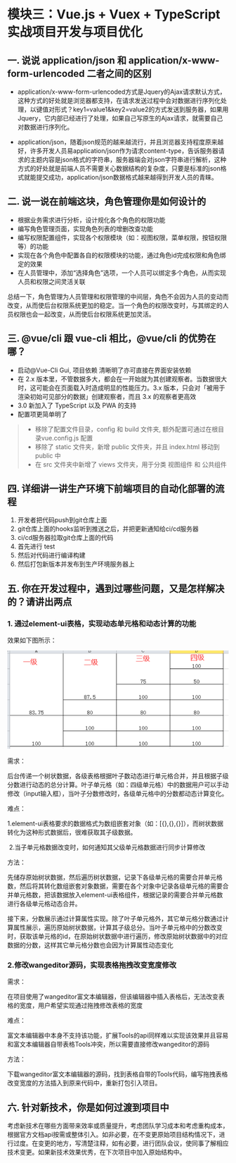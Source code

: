 # 模块三：Vue.js + Vuex + TypeScript 实战项目开发与项目优化

## 一. 说说 application/json 和 application/x-www-form-urlencoded 二者之间的区别

- application/x-www-form-urlencoded方式是Jquery的Ajax请求默认方式，这种方式的好处就是浏览器都支持，在请求发送过程中会对数据进行序列化处理，以键值对形式？key1=value1&key2=value2的方式发送到服务器，如果用Jquery，它内部已经进行了处理，如果自己写原生的Ajax请求，就需要自己对数据进行序列化。

- application/json，随着json规范的越来越流行，并且浏览器支持程度原来越好，许多开发人员易application/json作为请求content-type，告诉服务器请求的主题内容是json格式的字符串，服务器端会对json字符串进行解析，这种方式的好处就是前端人员不需要关心数据结构的复杂度，只要是标准的json格式就能提交成功，application/json数据格式越来越得到开发人员的青睐。

## 二. 说一说在前端这块，角色管理你是如何设计的

- 根据业务需求进行分析，设计规化各个角色的权限功能
- 编写角色管理页面，实现角色列表的增删改查功能
- 编写权限配置组件，实现各个权限模块（如：视图权限，菜单权限，按钮权限等）的功能
- 实现在各个角色中配置各自的权限模块的功能，通过角色id完成权限和角色绑定的效果
- 在人员管理中，添加“选择角色”选项，一个人员可以绑定多个角色，从而实现人员和权限之间灵活关联

​	总结一下，角色管理为人员管理和权限管理的中间层，角色不会因为人员的变动而改变，从而使后台权限系统更加的稳定。当一个角色的权限改变时，与其绑定的人员权限也会一起改变，从而使后台权限系统更加灵活。

## 三. @vue/cli 跟 vue-cli 相比，@vue/cli 的优势在哪？

- 启动@Vue-Cli Gui, 项目依赖 清晰明了亦可直接在界面安装依赖
- 在 2.x 版本里，不管数据多大，都会在一开始就为其创建观察者。当数据很大时，这可能会在页面载入时造成明显的性能压力。3.x 版本，只会对「被用于渲染初始可见部分的数据」创建观察者，而且 3.x 的观察者更高效
- 3.0 新加入了 TypeScript 以及 PWA 的支持
- 配置项更简单明了

> - 移除了配置文件目录，config 和 build 文件夹, 额外配置可通过在根目录vue.config.js 配置
> - 移除了 static 文件夹，新增 public 文件夹，并且 index.html 移动到 public 中
> - 在 src 文件夹中新增了 views 文件夹，用于分类 视图组件 和 公共组件

## 四. 详细讲一讲生产环境下前端项目的自动化部署的流程

1. 开发者把代码push到git仓库上面
2. git仓库上面的hooks监听到推送之后，并把更新通知给ci/cd服务器
3. ci/cd服务器拉取git仓库上面的代码
4. 首先进行 test
5. 然后对代码进行编译构建
6. 然后打包新版本并发布到生产环境服务器上

## 五. 你在开发过程中，遇到过哪些问题，又是怎样解决的？请讲出两点

### 1. 通过element-ui表格，实现动态单元格和动态计算的功能

效果如下图所示：

![](.\img.png)

需求：

​	后台传递一个树状数据，各级表格根据叶子数动态进行单元格合并，并且根据子级分数进行动态的总分计算。叶子单元格（如：四级单元格）中的数据用户可以手动修改（input输入框），当叶子分数修改时，各级单元格中的分数都动态计算变化。

难点：

​	1.element-ui表格要求的数据格式为数组嵌套对象（如：[{},{},{}]），而树状数据转化为这种形式数据后，很难获取其子级数据。

​	2.当子单元格数据改变时，如何通知其父级单元格数据进行同步计算修改

方法：

​	先储存原始树状数据，然后遍历树状数据，记录下各级单元格的需要合并单元格数，然后将其转化数组嵌套对象数据，需要在各个对象中记录各级单元格的需要合并单元格数，把该数据放入element-ui表格组件，根据记录的需要合并单元格数进行各级单元格动态合并。

​	接下来，分数展示通过计算属性实现。除了叶子单元格外，其它单元格分数通过计算属性展示，遍历原始树状数据，计算其子级总分。当叶子单元格中的分数改变时，获取该单元格的id，在原始树状数据中进行遍历，修改原始树状数据中的对应数据的分数，这样其它单元格分数也会因为计算属性动态变化

### 2.修改wangeditor源码，实现表格拖拽改变宽度修改

需求：

​	在项目使用了wangeditor富文本编辑器，但该编辑器中插入表格后，无法改变表格的宽度，用户希望实现通过拖拽修改表格的宽度

难点：

​	富文本编辑器中本身不支持该功能，扩展Tools的api同样难以实现该效果并且容易和富文本编辑器自带表格Tools冲突，所以需要直接修改wangeditor的源码

方法：

​	下载wangeditor富文本编辑器的源码，找到表格自带的Tools代码，编写拖拽表格改变宽度的方法插入到原来代码中，重新打包引入项目。

## 六. 针对新技术，你是如何过渡到项目中

​	考虑新技术在哪些方面带来效率或质量提升，考虑团队学习成本和考虑重构成本，根据官方文档api按需或整体引入。如非必要，在不变更原始项目结构情况下，进行过度。在变更的地方，写清楚注释，如有必要，进行团队会议，使同事了解相应技术变更。如果新技术效果优秀，在下次项目中加入原始结构中。
